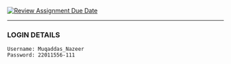 [![Review Assignment Due Date](https://classroom.github.com/assets/deadline-readme-button-22041afd0340ce965d47ae6ef1cefeee28c7c493a6346c4f15d667ab976d596c.svg)](https://classroom.github.com/a/Hws2uyfm)


---
### LOGIN DETAILS
```
Username: Muqaddas_Nazeer
Password: 22011556-111
```
